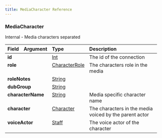 ```yaml
---
title: MediaCharacter Reference
---
```


### MediaCharacter
Internal - Media characters separated
<table>
<thead>
<tr>
<th align="left">Field</th>
<th align="right">Argument</th>
<th align="left">Type</th>
<th align="left">Description</th>
</tr>
</thead>
<tbody>
<tr>
<td colspan="2" valign="top"><strong>id</strong></td>
<td valign="top"><a href="/reference/scalar/int">Int</a></td>
<td>
The id of the connection
</td>
</tr>
<tr>
<td colspan="2" valign="top"><strong>role</strong></td>
<td valign="top"><a href="/reference/enum/characterrole">CharacterRole</a></td>
<td>
The characters role in the media
</td>
</tr>
<tr>
<td colspan="2" valign="top"><strong>roleNotes</strong></td>
<td valign="top"><a href="/reference/scalar/string">String</a></td>
<td></td>
</tr>
<tr>
<td colspan="2" valign="top"><strong>dubGroup</strong></td>
<td valign="top"><a href="/reference/scalar/string">String</a></td>
<td></td>
</tr>
<tr>
<td colspan="2" valign="top"><strong>characterName</strong></td>
<td valign="top"><a href="/reference/scalar/string">String</a></td>
<td>
Media specific character name
</td>
</tr>
<tr>
<td colspan="2" valign="top"><strong>character</strong></td>
<td valign="top"><a href="/reference/object/character">Character</a></td>
<td>
The characters in the media voiced by the parent actor
</td>
</tr>
<tr>
<td colspan="2" valign="top"><strong>voiceActor</strong></td>
<td valign="top"><a href="/reference/object/staff">Staff</a></td>
<td>
The voice actor of the character
</td>
</tr>
</tbody>
</table>